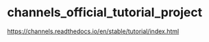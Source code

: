 # channels_official_tutorial_project

https://channels.readthedocs.io/en/stable/tutorial/index.html
